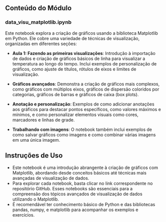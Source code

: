 ## Conteúdo do Módulo

### data_visu_matplotlib.ipynb
Este notebook explora a criação de gráficos usando a biblioteca Matplotlib em Python. Ele cobre uma variedade de técnicas de visualização, organizadas em diferentes seções:

- **Aula 1: Fazendo as primeiras visualizações**: Introdução à importação de dados e criação de gráficos básicos de linha para visualizar a temperatura ao longo do tempo. Inclui exemplos de personalização de gráficos, como ajuste de títulos, rótulos de eixos e limites de visualização.

- **Gráficos avançados**: Demonstra a criação de gráficos mais complexos, como gráficos com múltiplos eixos, gráficos de dispersão coloridos por categorias, gráficos de barras e gráficos de caixa (box plots). 

- **Anotação e personalização**: Exemplos de como adicionar anotações aos gráficos para destacar pontos específicos, como valores máximos e mínimos, e como personalizar elementos visuais como cores, marcadores e linhas de grade.

- **Trabalhando com imagens**: O notebook também inclui exemplos de como salvar gráficos como imagens e como combinar várias imagens em uma única imagem.


## Instruções de Uso

- Este notebook é uma introdução abrangente à criação de gráficos com Matplotlib, abordando desde conceitos básicos até técnicas mais avançadas de visualização de dados.
- Para explorar cada notebook, basta clicar no link correspondente no repositório GitHub. Esses notebooks são essenciais para a compreensão dos tópicos avançados de visualização de dados utilizando o Matplotlib.
- É recomendável ter conhecimento básico de Python e das bibliotecas pandas, numpy, e matplotlib para acompanhar os exemplos e exercícios.
